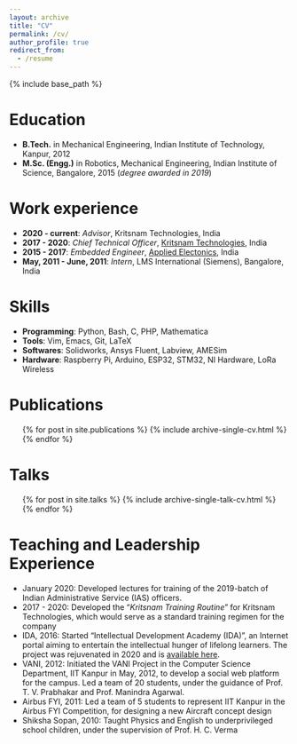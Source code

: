 ```yaml
---
layout: archive
title: "CV"
permalink: /cv/
author_profile: true
redirect_from:
  - /resume
---
```


{% include base_path %}

Education
======
* **B.Tech.** in Mechanical Engineering, Indian Institute of Technology, Kanpur, 2012
* **M.Sc. (Engg.)** in Robotics, Mechanical Engineering, Indian Institute of Science, Bangalore, 2015 (*degree awarded in 2019*)

Work experience
======
* **2020 - current**: *Advisor*, Kritsnam Technologies, India
* **2017 - 2020**: *Chief Technical Officer*, [Kritsnam Technologies](http://kritsnam.in), India
* **2015 - 2017**: *Embedded Engineer*, [Applied Electonics](http://applied.in), India
* **May, 2011 - June, 2011**: *Intern*, LMS International (Siemens), Bangalore, India

Skills
======
* **Programming**: Python, Bash, C, PHP, Mathematica
* **Tools**: Vim, Emacs, Git, LaTeX
* **Softwares**: Solidworks, Ansys Fluent, Labview, AMESim
* **Hardware**: Raspberry Pi, Arduino, ESP32, STM32, NI Hardware, LoRa Wireless

Publications
======
  <ul>{% for post in site.publications %}
    {% include archive-single-cv.html %}
  {% endfor %}</ul>

Talks
======
  <ul>{% for post in site.talks %}
    {% include archive-single-talk-cv.html %}
  {% endfor %}</ul>

Teaching and Leadership Experience
======
* January 2020: Developed lectures for training of the 2019-batch of Indian Administrative Service (IAS) officers.
* 2017 - 2020:  Developed the “*Kritsnam Training Routine*” for Kritsnam Technologies, which would serve as a standard training regimen for the company
* IDA, 2016: Started “Intellectual Development Academy (IDA)”, an Internet portal aiming to entertain the intellectual hunger of lifelong learners. The project was rejuvenated in 2020 and is [available here](wiki.intelda.in:3000).
* VANI, 2012: Initiated the VANI Project in the Computer Science Department, IIT Kanpur in May, 2012, to develop a social web platform for the campus. Led a team of 20 students, under the guidance of Prof. T. V. Prabhakar and Prof. Manindra Agarwal. 
* Airbus FYI, 2011: Led a team of 5 students to represent IIT Kanpur in the Airbus FYI Competition, for designing a new Aircraft concept design
* Shiksha Sopan, 2010: Taught Physics and English to underprivileged school children, under the supervision of Prof. H. C. Verma 
